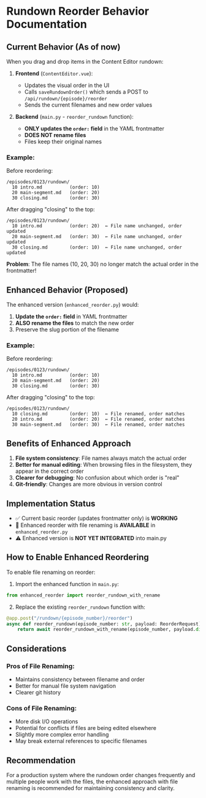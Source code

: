 # Rundown Reorder Behavior Documentation

## Current Behavior (As of now)

When you drag and drop items in the Content Editor rundown:

1. **Frontend** (`ContentEditor.vue`):
   - Updates the visual order in the UI
   - Calls `saveRundownOrder()` which sends a POST to `/api/rundown/{episode}/reorder`
   - Sends the current filenames and new order values

2. **Backend** (`main.py` - `reorder_rundown` function):
   - **ONLY updates the `order:` field** in the YAML frontmatter
   - **DOES NOT rename files**
   - Files keep their original names

### Example:
Before reordering:
```
/episodes/0123/rundown/
  10 intro.md          (order: 10)
  20 main-segment.md   (order: 20)
  30 closing.md        (order: 30)
```

After dragging "closing" to the top:
```
/episodes/0123/rundown/
  10 intro.md          (order: 20)  ← File name unchanged, order updated
  20 main-segment.md   (order: 30)  ← File name unchanged, order updated
  30 closing.md        (order: 10)  ← File name unchanged, order updated
```

**Problem**: The file names (10, 20, 30) no longer match the actual order in the frontmatter!

## Enhanced Behavior (Proposed)

The enhanced version (`enhanced_reorder.py`) would:

1. **Update the `order:` field** in YAML frontmatter
2. **ALSO rename the files** to match the new order
3. Preserve the slug portion of the filename

### Example:
Before reordering:
```
/episodes/0123/rundown/
  10 intro.md          (order: 10)
  20 main-segment.md   (order: 20)
  30 closing.md        (order: 30)
```

After dragging "closing" to the top:
```
/episodes/0123/rundown/
  10 closing.md        (order: 10)  ← File renamed, order matches
  20 intro.md          (order: 20)  ← File renamed, order matches
  30 main-segment.md   (order: 30)  ← File renamed, order matches
```

## Benefits of Enhanced Approach

1. **File system consistency**: File names always match the actual order
2. **Better for manual editing**: When browsing files in the filesystem, they appear in the correct order
3. **Clearer for debugging**: No confusion about which order is "real"
4. **Git-friendly**: Changes are more obvious in version control

## Implementation Status

- ✅ Current basic reorder (updates frontmatter only) is **WORKING**
- 📝 Enhanced reorder with file renaming is **AVAILABLE** in `enhanced_reorder.py`
- ⚠️ Enhanced version is **NOT YET INTEGRATED** into main.py

## How to Enable Enhanced Reordering

To enable file renaming on reorder:

1. Import the enhanced function in `main.py`:
```python
from enhanced_reorder import reorder_rundown_with_rename
```

2. Replace the existing `reorder_rundown` function with:
```python
@app.post("/rundown/{episode_number}/reorder")
async def reorder_rundown(episode_number: str, payload: ReorderRequest):
    return await reorder_rundown_with_rename(episode_number, payload.dict())
```

## Considerations

### Pros of File Renaming:
- Maintains consistency between filename and order
- Better for manual file system navigation
- Clearer git history

### Cons of File Renaming:
- More disk I/O operations
- Potential for conflicts if files are being edited elsewhere
- Slightly more complex error handling
- May break external references to specific filenames

## Recommendation

For a production system where the rundown order changes frequently and multiple people work with the files, the enhanced approach with file renaming is recommended for maintaining consistency and clarity.
